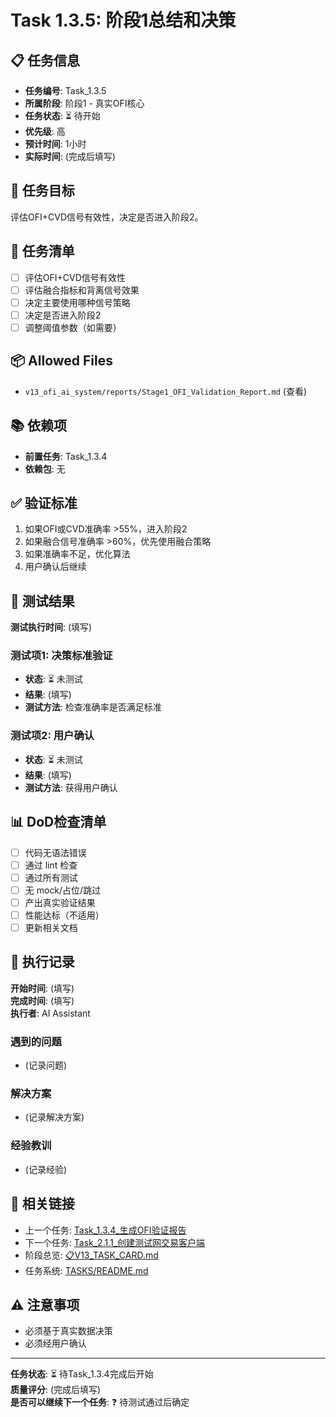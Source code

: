 # Task 1.3.5: 阶段1总结和决策

## 📋 任务信息
- **任务编号**: Task_1.3.5
- **所属阶段**: 阶段1 - 真实OFI核心
- **任务状态**: ⏳ 待开始
- **优先级**: 高
- **预计时间**: 1小时
- **实际时间**: (完成后填写)

## 🎯 任务目标
评估OFI+CVD信号有效性，决定是否进入阶段2。

## 📝 任务清单
- [ ] 评估OFI+CVD信号有效性
- [ ] 评估融合指标和背离信号效果
- [ ] 决定主要使用哪种信号策略
- [ ] 决定是否进入阶段2
- [ ] 调整阈值参数（如需要）

## 📦 Allowed Files
- `v13_ofi_ai_system/reports/Stage1_OFI_Validation_Report.md` (查看)

## 📚 依赖项
- **前置任务**: Task_1.3.4
- **依赖包**: 无

## ✅ 验证标准
1. 如果OFI或CVD准确率 >55%，进入阶段2
2. 如果融合信号准确率 >60%，优先使用融合策略
3. 如果准确率不足，优化算法
4. 用户确认后继续

## 🧪 测试结果
**测试执行时间**: (填写)

### 测试项1: 决策标准验证
- **状态**: ⏳ 未测试
- **结果**: (填写)
- **测试方法**: 检查准确率是否满足标准

### 测试项2: 用户确认
- **状态**: ⏳ 未测试
- **结果**: (填写)
- **测试方法**: 获得用户确认

## 📊 DoD检查清单
- [ ] 代码无语法错误
- [ ] 通过 lint 检查
- [ ] 通过所有测试
- [ ] 无 mock/占位/跳过
- [ ] 产出真实验证结果
- [ ] 性能达标（不适用）
- [ ] 更新相关文档

## 📝 执行记录
**开始时间**: (填写)  
**完成时间**: (填写)  
**执行者**: AI Assistant

### 遇到的问题
- (记录问题)

### 解决方案
- (记录解决方案)

### 经验教训
- (记录经验)

## 🔗 相关链接
- 上一个任务: [Task_1.3.4_生成OFI验证报告](./Task_1.3.4_生成OFI验证报告.md)
- 下一个任务: [Task_2.1.1_创建测试网交易客户端](../Stage2_简单真实交易/Task_2.1.1_创建测试网交易客户端.md)
- 阶段总览: [📋V13_TASK_CARD.md](../../📋V13_TASK_CARD.md)
- 任务系统: [TASKS/README.md](../README.md)

## ⚠️ 注意事项
- 必须基于真实数据决策
- 必须经用户确认

---
**任务状态**: ⏳ 待Task_1.3.4完成后开始  
**质量评分**: (完成后填写)  
**是否可以继续下一个任务**: ❓ 待测试通过后确定

